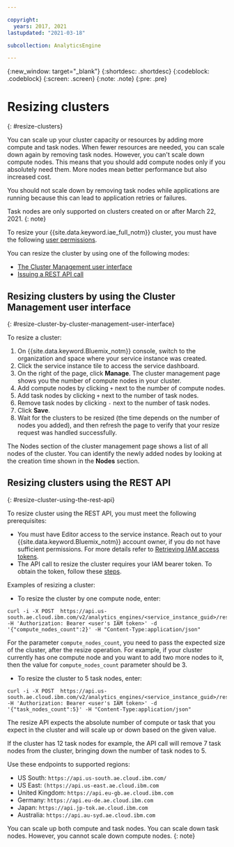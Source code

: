 ```yaml
---

copyright:
  years: 2017, 2021
lastupdated: "2021-03-18"

subcollection: AnalyticsEngine

---
```


<!-- Attribute definitions -->
{:new_window: target="_blank"}
{:shortdesc: .shortdesc}
{:codeblock: .codeblock}
{:screen: .screen}
{:note: .note}
{:pre: .pre}

# Resizing clusters
{: #resize-clusters}

You can scale up your cluster capacity or resources by adding more compute and task nodes. When fewer resources are needed, you can scale down again by removing task nodes. However, you can't scale  down compute nodes. This means that you should add compute nodes only if you absolutely need them. More nodes mean better performance but also increased cost.

You should not scale down by removing task nodes while applications are running because this can lead to application retries or failures.

Task nodes are only supported on clusters created on or after March 22, 2021.
{: note}

To resize your {{site.data.keyword.iae_full_notm}} cluster, you must have the following [user permissions](/docs/AnalyticsEngine?topic=AnalyticsEngine-grant-permissions).

You can resize the cluster by using one of the following modes:
* [The Cluster Management user interface](#resize-cluster-by-cluster-management-user-interface)
* [Issuing a REST API call](#resize-cluster-using-the-rest-api)

## Resizing clusters by using the Cluster Management user interface
{: #resize-cluster-by-cluster-management-user-interface}

To resize a cluster:
1. On {{site.data.keyword.Bluemix_notm}} console, switch to the organization and space where your service instance was created.
1. Click the service instance tile to access the service dashboard.
1. On the right of the page, click **Manage**. The cluster management page shows you the number of compute nodes in your cluster.
1. Add compute nodes by clicking `+` next to the number of compute nodes.
1. Add task nodes by clicking `+` next to the number of task nodes.
1. Remove task nodes by clicking `-` next to the number of task nodes.
1. Click **Save**.
1. Wait for the clusters to be resized (the time depends on the number of nodes you added), and then refresh the page to verify that your resize request was handled successfully.

  The Nodes section of the cluster management page shows a list of all nodes of the cluster. You can identify the newly added nodes by looking at the creation time shown in the **Nodes** section.  

## Resizing clusters using the REST API
{: #resize-cluster-using-the-rest-api}

To resize cluster using the REST API, you must meet the following prerequisites:
* You must have Editor access to the service instance. Reach out to your {{site.data.keyword.Bluemix_notm}} account owner, if you do not have sufficient permissions. For more details refer to [Retrieving IAM access tokens](/docs/AnalyticsEngine?topic=AnalyticsEngine-retrieve-iam-token).
* The API call to resize the cluster requires your IAM bearer token. To obtain the token, follow these [steps](/docs/AnalyticsEngine?topic=AnalyticsEngine-retrieve-iam-token).

Examples of resizing a cluster:

- To resize the cluster by one compute node, enter:  
```
curl -i -X POST  https://api.us-south.ae.cloud.ibm.com/v2/analytics_engines/<service_instance_guid>/resize -H 'Authorization: Bearer <user's IAM token>' -d '{"compute_nodes_count":2}' -H "Content-Type:application/json"
```

 For the parameter `compute_nodes_count`, you need to pass the expected size of the cluster, after the resize operation. For example, if your cluster currently has one compute node and you want to add two more nodes to it, then the value for `compute_nodes_count` parameter should be 3.
- To resize the cluster to 5 task nodes, enter:
```
curl -i -X POST  https://api.us-south.ae.cloud.ibm.com/v2/analytics_engines/<service_instance_guid>/resize -H 'Authorization: Bearer <user's IAM token>' -d '{"task_nodes_count":5}' -H "Content-Type:application/json"
```

  The resize API expects the absolute number of compute or task that you expect in the cluster and will scale up or down based on the given value.

  If the cluster has 12 task nodes for example, the API call will remove 7 task nodes from the cluster, bringing down the number of task nodes to 5.

  Use these endpoints to supported regions:
  - US South: `https://api.us-south.ae.cloud.ibm.com/`
  - US East: `(https://api.us-east.ae.cloud.ibm.com`
  - United Kingdom: `https://api.eu-gb.ae.cloud.ibm.com`
  - Germany: `https://api.eu-de.ae.cloud.ibm.com`
  - Japan: `https://api.jp-tok.ae.cloud.ibm.com`
  - Australia: `https://api.au-syd.ae.cloud.ibm.com`

  You can scale up both compute and task nodes. You can scale down task nodes. However, you cannot scale down compute nodes.
  {: note}
